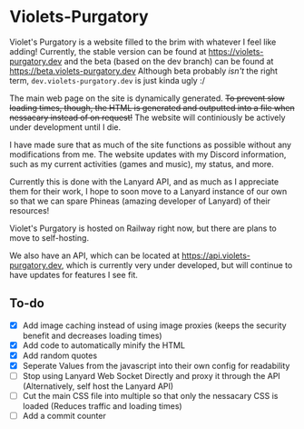 # Violets-Purgatory

Violet's Purgatory is a website filled to the brim with whatever I feel like adding! Currently, the stable version can be found at https://violets-purgatory.dev and the beta (based on the dev branch) can be found at https://beta.violets-purgatory.dev
Although beta probably *isn't* the right term, `dev.violets-purgatory.dev` is just kinda ugly :/

The main web page on the site is dynamically generated. ~~To prevent slow loading times, though, the HTML is generated and outputted into a file when nessacary instead of on request!~~ The website will continiously be actively under development until I die.

I have made sure that as much of the site functions as possible without any modifications from me. The website updates with my Discord information, such as my current activities (games and music), my status, and more.

Currently this is done with the Lanyard API, and as much as I appreciate them for their work, I hope to soon move to a Lanyard instance of our own so that we can spare Phineas (amazing developer of Lanyard) of their resources!

Violet's Purgatory is hosted on Railway right now, but there are plans to move to self-hosting.

We also have an API, which can be located at https://api.violets-purgatory.dev, which is currently very under developed, but will continue to have updates for features I see fit.

## To-do
- [x] Add image caching instead of using image proxies (keeps the security benefit and decreases loading times)
- [x] Add code to automatically minify the HTML
- [x] Add random quotes
- [x] Seperate Values from the javascript into their own config for readability
- [ ] Stop using Lanyard Web Socket Directly and proxy it through the API (Alternatively, self host the Lanyard API)
- [ ] Cut the main CSS file into multiple so that only the nessacary CSS is loaded (Reduces traffic and loading times)
- [ ] Add a commit counter